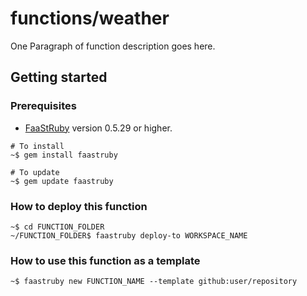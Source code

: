 # functions/weather
One Paragraph of function description goes here.
## Getting started
### Prerequisites
* [FaaStRuby](https://faastruby.io) version 0.5.29 or higher.
```
# To install
~$ gem install faastruby

# To update
~$ gem update faastruby
```
### How to deploy this function
```
~$ cd FUNCTION_FOLDER
~/FUNCTION_FOLDER$ faastruby deploy-to WORKSPACE_NAME
```
### How to use this function as a template
```
~$ faastruby new FUNCTION_NAME --template github:user/repository
```

